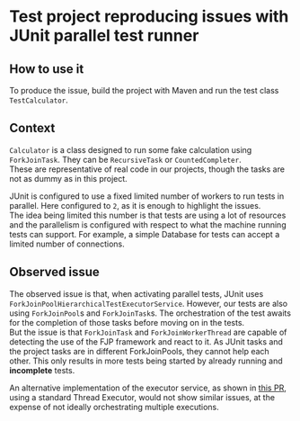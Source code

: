 Test project reproducing issues with JUnit parallel test runner
====

How to use it
----

To produce the issue, build the project with Maven and run the test class `TestCalculator`.

Context
----

`Calculator` is a class designed to run some fake calculation using `ForkJoinTask`. They can be `RecursiveTask` or `CountedCompleter`.<br>
These are representative of real code in our projects, though the tasks are not as dummy as in this project.

JUnit is configured to use a fixed limited number of workers to run tests in parallel. Here configured to `2`, as it is enough to highlight the issues.<br>
The idea being limited this number is that tests are using a lot of resources and the parallelism is configured with respect to what the machine running tests can support. For example, a simple Database for tests can accept a limited number of connections.

Observed issue
----

The observed issue is that, when activating parallel tests, JUnit uses `ForkJoinPoolHierarchicalTestExecutorService`. However, our tests are also using `ForkJoinPool`s and `ForkJoinTask`s. The orchestration of the test awaits for the completion of those tasks before moving on in the tests.<br>
But the issue is that `ForkJoinTask` and `ForkJoinWorkerThread` are capable of detecting the use of the FJP framework and react to it. As JUnit tasks and the project tasks are in different ForkJoinPools, they cannot help each other. This only results in more tests being started by already running and **incomplete** tests.

An alternative implementation of the executor service, as shown in [this PR](https://github.com/junit-team/junit5/pull/2805), using a standard Thread Executor, would not show similar issues, at the expense of not ideally orchestrating multiple executions.
